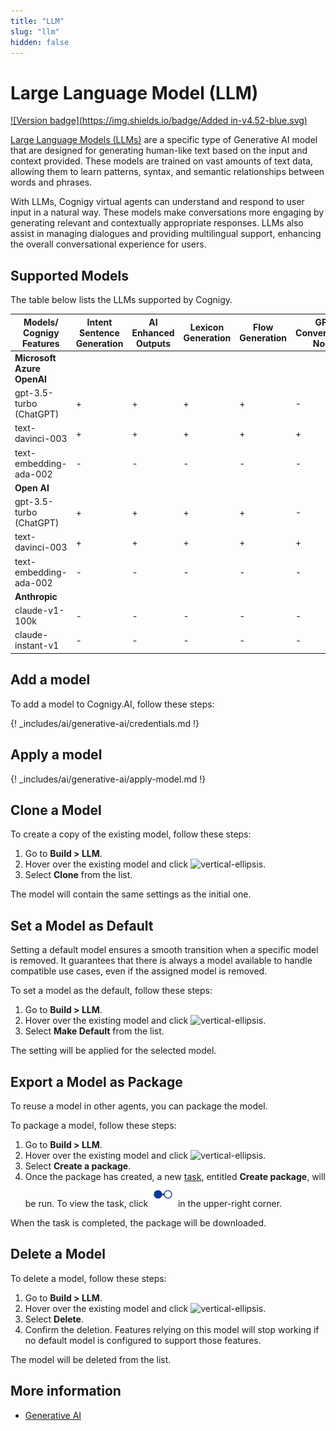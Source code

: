 ```yaml
---
title: "LLM"
slug: "llm"
hidden: false
---
```

# Large Language Model (LLM)

[![Version badge](https://img.shields.io/badge/Added in-v4.52-blue.svg)](../../../release-notes/4.52.md)

[Large Language Models (LLMs)](https://en.wikipedia.org/wiki/Large_language_model) are a specific type of Generative AI model that are designed for generating human-like text based on the input and context provided. These models are trained on vast amounts of text data, allowing them to learn patterns, syntax, and semantic relationships between words and phrases. 

With LLMs, Cognigy virtual agents can understand and respond to user input in a natural way. These models make conversations more engaging by generating relevant and contextually appropriate responses. LLMs also assist in managing dialogues and providing multilingual support, enhancing the overall conversational experience for users.

## Supported Models

The table below lists the LLMs supported by Cognigy.

| Models/<br>Cognigy Features | Intent Sentence Generation | AI Enhanced Outputs | Lexicon Generation | Flow Generation | GPT Conversation Node | GPT Prompt Node | Generate Node Output | Knowledge Search |
|-----------------------------|----------------------------|---------------------|--------------------|-----------------|-----------------------|-----------------|----------------------|------------------|
| **Microsoft Azure OpenAI**  |                            |                     |                    |                 |                       |                 |                      |                  |
| gpt-3.5-turbo (ChatGPT)     | +                          | +                   | +                  | +               | -                     | +               | -                    | -                |
| text-davinci-003            | +                          | +                   | +                  | +               | +                     | +               | +                    | -                |
| text-embedding-ada-002      | -                          | -                   | -                  | -               | -                     | -               | -                    | +                |
| **Open AI**                 |                            |                     |                    |                 |                       |                 |                      |                  |
| gpt-3.5-turbo (ChatGPT)     | +                          | +                   | +                  | +               | -                     | +               | -                    | -                |
| text-davinci-003            | +                          | +                   | +                  | +               | +                     | +               | +                    | -                |
| text-embedding-ada-002      | -                          | -                   | -                  | -               | -                     | -               | -                    | +                |
| **Anthropic**               |                            |                     |                    |                 |                       |                 |                      |                  |
| claude-v1-100k              | -                          | -                   | -                  | -               | -                     | +               | -                    | -                |
| claude-instant-v1           | -                          | -                   | -                  | -               | -                     | +               | -                    | -                |

## Add a model

To add a model to Cognigy.AI, follow these steps:

{! _includes/ai/generative-ai/credentials.md !}

## Apply a model

{! _includes/ai/generative-ai/apply-model.md !}

## Clone a Model

To create a copy of the existing model, follow these steps:

1. Go to **Build > LLM**.
2. Hover over the existing model and click ![vertical-ellipsis](https://docs.cognigy.com/assets/icons/vertical-ellipsis.svg).
3. Select **Clone** from the list.

The model will contain the same settings as the initial one. 

## Set a Model as Default

Setting a default model ensures a smooth transition when a specific model is removed. It guarantees that there is always a model available to handle compatible use cases, even if the assigned model is removed.

To set a model as the default, follow these steps:

1. Go to **Build > LLM**.
2. Hover over the existing model and click ![vertical-ellipsis](https://docs.cognigy.com/assets/icons/vertical-ellipsis.svg).
3. Select **Make Default** from the list.

The setting will be applied for the selected model.

## Export a Model as Package

To reuse a model in other agents, you can package the model.

To package a model, follow these steps:

1. Go to **Build > LLM**.
2. Hover over the existing model and click ![vertical-ellipsis](https://docs.cognigy.com/assets/icons/vertical-ellipsis.svg).
3. Select **Create a package**. 
4. Once the package has created, a new [task](../agents/tasks.md), entitled **Create package**, will be run. To view the task, click ![task-menu](../../../assets/icons/task-menu.svg) in the upper-right corner.

When the task is completed, the package will be downloaded.

## Delete a Model

To delete a model, follow these steps:

1. Go to **Build > LLM**.
2. Hover over the existing model and click ![vertical-ellipsis](https://docs.cognigy.com/assets/icons/vertical-ellipsis.svg).
3. Select **Delete**.
4. Confirm the deletion. Features relying on this model will stop working if no default model is configured to support those features.

The model will be deleted from the list.

## More information

- [Generative AI](../../generative-ai.md)



